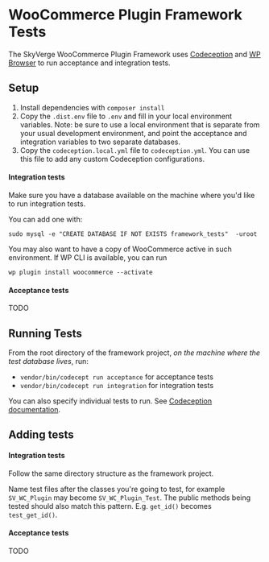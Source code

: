 # WooCommerce Plugin Framework Tests

The SkyVerge WooCommerce Plugin Framework uses [Codeception](https://codeception.com/) and [WP Browser](https://wpbrowser.wptestkit.dev/) to run acceptance and integration tests.

## Setup

1) Install dependencies with `composer install`
1) Copy the `.dist.env` file to `.env` and fill in your local environment variables. Note: be sure to use a local environment that is separate from your usual development environment, and point the acceptance and integration variables to two separate databases.
1) Copy the `codeception.local.yml` file to `codeception.yml`. You can use this file to add any custom Codeception configurations.

#### Integration tests

Make sure you have a database available on the machine where you'd like to run integration tests.

You can add one with:

```shell script
sudo mysql -e "CREATE DATABASE IF NOT EXISTS framework_tests"  -uroot
``` 

You may also want to have a copy of WooCommerce active in such environment. If WP CLI is available, you can run

```shell script
wp plugin install woocommerce --activate
```

#### Acceptance tests

TODO

## Running Tests

From the root directory of the framework project, _on the machine where the test database lives_, run:

- `vendor/bin/codecept run acceptance` for acceptance tests
- `vendor/bin/codecept run integration` for integration tests

You can also specify individual tests to run. See [Codeception documentation](https://codeception.com/docs/reference/Commands).

## Adding tests

#### Integration tests

Follow the same directory structure as the framework project.

Name test files after the classes you're going to test, for example `SV_WC_Plugin` may become `SV_WC_Plugin_Test`. The public methods being tested should also match this pattern. E.g. `get_id()` becomes `test_get_id()`. 

#### Acceptance tests

TODO